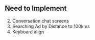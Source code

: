 ## Need to Implement

2. Conversation chat screens
3. Searching Ad by Distance to 100kms
4. Keyboard align
